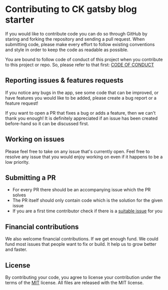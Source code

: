 # Contributing to CK gatsby blog starter

If you would like to contribute code you can do so through GitHub by staring and forking the repository and sending a pull request.
When submitting code, please make every effort to follow existing conventions and style in order to keep the code as readable as possible. 

You are bound to follow code of conduct of this project when you contribute to this project or repo. So, please refer to that first: [CODE OF CONDUCT](https://github.com/Ckbhatia/Ck-gatsby-blog/CODE_OF_CONDUCT.md)

## Reporting issues & features requests
If you notice any bugs in the app, see some code that can be improved, or have features you would like to be added, please create a bug report or a feature request!

If you want to open a PR that fixes a bug or adds a feature, then we can't thank you enough! It is definitely appreciated if an issue has been created before-hand so it can be discussed first.

## Working on issues

Please feel free to take on any issue that's currently open. Feel free to resolve any issue that you would enjoy working on even if it happens to be a low priority.

## Submitting a PR
- For every PR there should be an accompanying issue which the PR solves
- The PR itself should only contain code which is the solution for the given issue
- If you are a first time contributor check if there is a [suitable issue](https://github.com/Ckbhatia/Ck-gatsby-blog/labels/good%20first%20issue) for you

## Financial contributions
We also welcome financial contributions. If we get enough fund. We could fund most issues that people want to fix or build. It help us to grow better and faster.

## License

By contributing your code, you agree to license your contribution under the terms of the [MIT](https://github.com/Hexworks/zircon/blob/master/LICENSE) license.
All files are released with the MIT license.